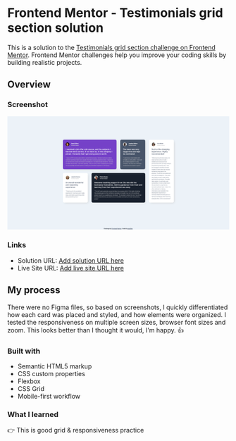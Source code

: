 # Frontend Mentor - Testimonials grid section solution

This is a solution to the [Testimonials grid section challenge on Frontend Mentor](https://www.frontendmentor.io/challenges/testimonials-grid-section-Nnw6J7Un7). Frontend Mentor challenges help you improve your coding skills by building realistic projects. 

## Overview

### Screenshot

![](./testimonials-grid-section_paulDev-screenshot.png)

### Links

- Solution URL: [Add solution URL here]()
- Live Site URL: [Add live site URL here](https://dev-paull.github.io/testimonials-grid-section)

## My process

There were no Figma files, so based on screenshots, I quickly differentiated how each card was placed and styled, and how elements were organized. I tested the responsiveness on multiple screen sizes, browser font sizes and zoom. This looks better than I thought it would, I'm happy. 👍

### Built with

- Semantic HTML5 markup
- CSS custom properties
- Flexbox
- CSS Grid
- Mobile-first workflow

### What I learned

👉 This is good grid & responsiveness practice 
